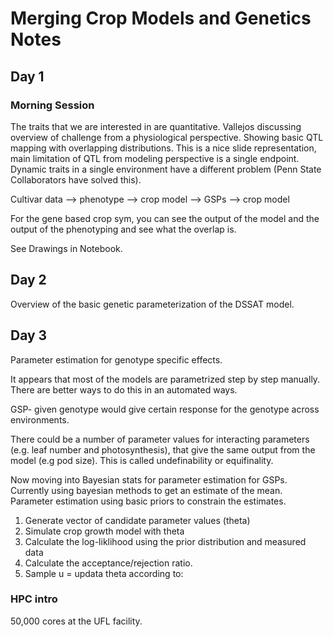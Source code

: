 # Merging Crop Models and Genetics Notes

## Day 1

### Morning Session
The traits that we are interested in are quantitative. Vallejos discussing overview of challenge from a physiological perspective. Showing basic QTL mapping with overlapping distributions. This is a nice slide representation, main limitation of QTL from modeling perspective is a single endpoint. Dynamic traits in a single environment have a different problem (Penn State Collaborators have solved this).

Cultivar data --> phenotype --> crop model --> GSPs --> crop model

For the gene based crop sym, you can see the output of the model and the output of the phenotyping and see what the overlap is.

See Drawings in Notebook.

## Day 2
Overview of the basic genetic parameterization of the DSSAT model.

## Day 3 
Parameter estimation for genotype specific effects.

It appears that most of the models are parametrized step by step manually. There are better ways to do this in an automated ways. 

GSP- given genotype would give certain response for the genotype across environments.

There could be a number of parameter values for interacting parameters (e.g. leaf number and photosynthesis), that give the same output from the model (e.g pod size). This is called undefinability or equifinality. 

Now moving into Bayesian stats for parameter estimation for GSPs. Currently using bayesian methods to get an estimate of the mean. Parameter estimation using basic priors to constrain the estimates.

1. Generate vector of candidate parameter values (theta)
2. Simulate crop growth model with theta
3. Calculate the log-liklihood using the prior distribution and measured data
4. Calculate the acceptance/rejection ratio.
5. Sample u = updata theta according to: 

### HPC intro
50,000 cores at the UFL facility. 










